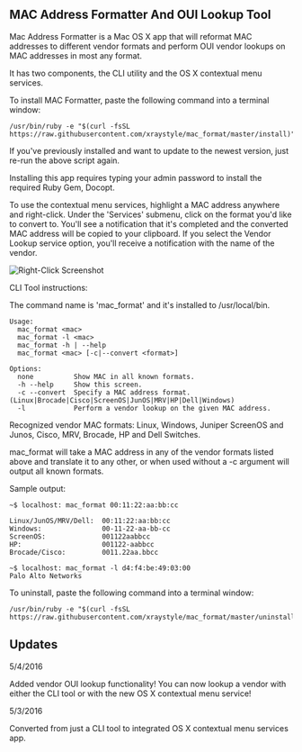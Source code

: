 MAC Address Formatter And OUI Lookup Tool
------------------------

Mac Address Formatter is a Mac OS X app that will reformat MAC addresses to different vendor formats and perform OUI vendor lookups on MAC addresses in most any format.

It has two components, the CLI utility and the OS X contextual menu services.

To install MAC Formatter, paste the following command into a terminal window:
	
	/usr/bin/ruby -e "$(curl -fsSL https://raw.githubusercontent.com/xraystyle/mac_format/master/install)"

If you've previously installed and want to update to the newest version, just re-run the above script again.

Installing this app requires typing your admin password to install the required Ruby Gem, Docopt.

To use the contextual menu services, highlight a MAC address anywhere and right-click. Under the 'Services' submenu, click on the format you'd like to convert to. You'll see a notification that it's completed and the converted MAC address will be copied to your clipboard. If you select the Vendor Lookup service option, you'll receive a notification with the name of the vendor.

![Right-Click Screenshot](https://raw.githubusercontent.com/xraystyle/mac_format/master/right-click.png)

CLI Tool instructions:

The command name is 'mac_format' and it's installed to /usr/local/bin.

	Usage:
	  mac_format <mac>
	  mac_format -l <mac>
	  mac_format -h | --help
	  mac_format <mac> [-c|--convert <format>] 

	Options:
	  none          Show MAC in all known formats.
	  -h --help     Show this screen.
	  -c --convert  Specify a MAC address format. (Linux|Brocade|Cisco|ScreenOS|JunOS|MRV|HP|Dell|Windows)
	  -l            Perform a vendor lookup on the given MAC address.

Recognized vendor MAC formats: Linux, Windows, Juniper ScreenOS and Junos, Cisco, MRV, Brocade, HP and Dell Switches.

mac_format will take a MAC address in any of the vendor formats listed above and translate it to any other, or when used without a -c argument will output all known formats.

Sample output:

	~$ localhost: mac_format 00:11:22:aa:bb:cc

	Linux/JunOS/MRV/Dell:  00:11:22:aa:bb:cc
	Windows:			   00-11-22-aa-bb-cc
	ScreenOS:              001122aabbcc
	HP:                    001122-aabbcc
	Brocade/Cisco:         0011.22aa.bbcc

	~$ localhost: mac_format -l d4:f4:be:49:03:00
	Palo Alto Networks


To uninstall, paste the following command into a terminal window:

	/usr/bin/ruby -e "$(curl -fsSL https://raw.githubusercontent.com/xraystyle/mac_format/master/uninstall)"


Updates
--------------

5/4/2016

Added vendor OUI lookup functionality! You can now lookup a vendor with either the CLI tool or with the new OS X contextual menu service!


5/3/2016

Converted from just a CLI tool to integrated OS X contextual menu services app. 
